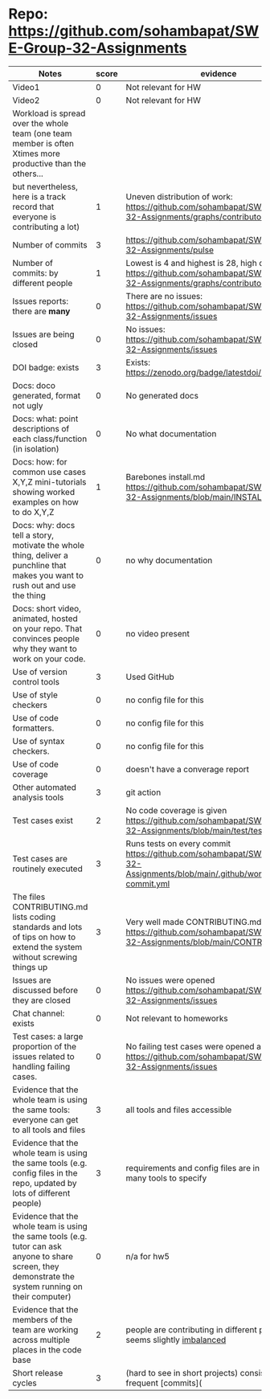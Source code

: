 # Repo: https://github.com/sohambapat/SWE-Group-32-Assignments

| Notes                                                        | score | evidence                                                     |
| ------------------------------------------------------------ | ----- | ------------------------------------------------------------ |
| Video1                                                       | 0     | Not relevant for HW                                          |
| Video2                                                       | 0     | Not relevant for HW                                          |
| Workload is spread over the whole team (one team member is often Xtimes more productive than the others... |       |                                                              |
| but nevertheless, here is a track record that everyone is contributing a lot) | 1     | Uneven distribution of work: https://github.com/sohambapat/SWE-Group-32-Assignments/graphs/contributors |
| Number of commits                                            | 3     | https://github.com/sohambapat/SWE-Group-32-Assignments/pulse |
| Number of commits: by different people                       | 1     | Lowest is 4 and highest is 28, high disparity: https://github.com/sohambapat/SWE-Group-32-Assignments/graphs/contributors |
| Issues reports: there are **many**                           | 0     | There are no issues: https://github.com/sohambapat/SWE-Group-32-Assignments/issues |
| Issues are being closed                                      | 0     | No issues: https://github.com/sohambapat/SWE-Group-32-Assignments/issues |
| DOI badge: exists                                            | 3     | Exists: https://zenodo.org/badge/latestdoi/531687580         |
| Docs: doco generated, format not ugly                        | 0     | No generated docs                                            |
| Docs: what: point descriptions of each class/function (in isolation) | 0     | No what documentation                                        |
| Docs: how: for common use cases X,Y,Z mini-tutorials showing worked examples on how to do X,Y,Z | 1     | Barebones install.md https://github.com/sohambapat/SWE-Group-32-Assignments/blob/main/INSTALL.md |
| Docs: why: docs tell a story, motivate the whole thing, deliver a punchline that makes you want to rush out and use the thing | 0     | no why documentation                                         |
| Docs: short video, animated, hosted on your repo. That convinces people why they want to work on your code. | 0     | no video present                                             |
| Use of version control tools                                 | 3     | Used GitHub                                                  |
| Use of style checkers                                        | 0     | no config file for this                                      |
| Use of code formatters.                                      | 0     | no config file for this                                      |
| Use of syntax checkers.                                      | 0     | no config file for this                                      |
| Use of code coverage                                         | 0     | doesn't have a converage report                              |
| Other automated analysis tools                               | 3     | git action                                                   |
| Test cases exist                                             | 2     | No code coverage is given https://github.com/sohambapat/SWE-Group-32-Assignments/blob/main/test/test.py |
| Test cases are routinely executed                            | 3     | Runs tests on every commit https://github.com/sohambapat/SWE-Group-32-Assignments/blob/main/.github/workflows/post-commit.yml |
| The files CONTRIBUTING.md lists coding standards and lots of tips on how to extend the system without screwing things up | 3     | Very well made CONTRIBUTING.md file https://github.com/sohambapat/SWE-Group-32-Assignments/blob/main/CONTRIBUTING.md |
| Issues are discussed before they are closed                  | 0     | No issues were opened https://github.com/sohambapat/SWE-Group-32-Assignments/issues |
| Chat channel: exists                                         | 0     | Not relevant to homeworks                                    |
| Test cases: a large proportion of the issues related to handling failing cases. | 0     | No failing test cases were opened as issues https://github.com/sohambapat/SWE-Group-32-Assignments/issues |
| Evidence that the whole team is using the same tools: everyone can get to all tools and files | 3     | all tools and files accessible                               |
| Evidence that the whole team is using the same tools (e.g. config files in the repo, updated by lots of different people) | 3     | requirements and config files are in repo. not many tools to specify |
| Evidence that the whole team is using the same tools (e.g. tutor can ask anyone to share screen, they demonstrate the system running on their computer) | 0     | n/a for hw5                                                  |
| Evidence that the members of the team are working across multiple places in the code base | 2     | people are contributing in different places but seems slightly [imbalanced](https://github.com/sohambapat/SWE-Group-32-Assignments/graphs/contributors) |
| Short release cycles                                         | 3     | (hard to see in short projects) consistent and frequent [commits]( |
